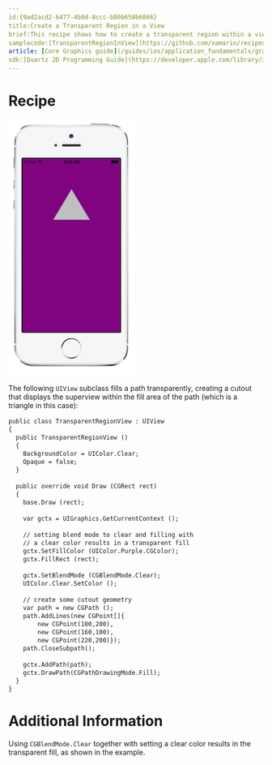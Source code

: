 ```yaml
---
id:{9ad2acd2-6477-4b8d-8ccc-b80b658b6866}  
title:Create a Transparent Region in a View  
brief:This recipe shows how to create a transparent region within a view.  
samplecode:[TransparentRegionInView](https://github.com/xamarin/recipes/tree/master/ios/graphics_and_drawing/core_graphics/transparent_region_view/  
article: [Core Graphics guide](/guides/ios/application_fundamentals/graphics_animation_ios/core_graphics/)
sdk:[Quartz 2D Programming Guide](https://developer.apple.com/library/ios/#documentation/GraphicsImaging/Conceptual/drawingwithquartz2d/Introduction/Introduction.html)  
---
```



# Recipe

[ ![](Images/Core_Graphics.png)](Images/Core_Graphics.png)

The following `UIView` subclass fills a path transparently, creating
  a cutout that displays the superview within the fill area of the
  path (which is a triangle in this case):

```
public class TransparentRegionView : UIView
{
  public TransparentRegionView ()
  {
    BackgroundColor = UIColor.Clear;
    Opaque = false;
  }

  public override void Draw (CGRect rect)
  {
    base.Draw (rect);

    var gctx = UIGraphics.GetCurrentContext ();

    // setting blend mode to clear and filling with
    // a clear color results in a transparent fill
    gctx.SetFillColor (UIColor.Purple.CGColor);
    gctx.FillRect (rect);

    gctx.SetBlendMode (CGBlendMode.Clear);
    UIColor.Clear.SetColor ();

    // create some cutout geometry
	var path = new CGPath ();	
	path.AddLines(new CGPoint[]{
		new CGPoint(100,200),
		new CGPoint(160,100), 
		new CGPoint(220,200)});	
	path.CloseSubpath();

    gctx.AddPath(path);
    gctx.DrawPath(CGPathDrawingMode.Fill);  
  }
}
```


# Additional Information

Using `CGBlendMode.Clear` together with setting a clear
  color results in the transparent fill, as shown in the example.